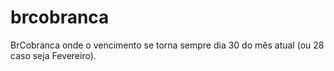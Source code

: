 brcobranca
==========

BrCobranca onde o vencimento se torna sempre dia 30 do mês atual (ou 28 caso seja Fevereiro).
